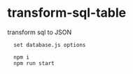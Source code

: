 # transform-sql-table
  transform sql to JSON
``` 
  set database.js options
```
```
  npm i
  npm run start
```
